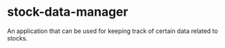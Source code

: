 # stock-data-manager
An application that can be used for keeping track of certain data related to stocks.
